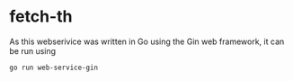 # fetch-th
As this webserivice was written in Go using the Gin web framework, it can be run using

```go run web-service-gin```
